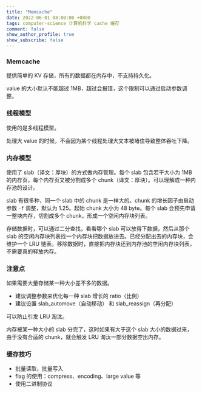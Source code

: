 ```yaml
---
title: "Memcache"
date: 2022-06-01 08:00:00 +0800
tags: computer-science 计算机科学 cache 缓存
comment: false
show_author_profile: true
show_subscribe: false
---
```


### Memcache

提供简单的 KV 存储，所有的数据都在内存中，不支持持久化。

value 的大小默认不能超过 1MB，超过会报错，这个限制可以通过启动参数调整。

### 线程模型

使用的是多线程模型。

处理大 value 的时候，不会因为某个线程处理大文本被堵住导致整体吞吐下降。

### 内存模型

使用了 slab（译文：厚块）的方式做内存管理。每个 slab 包含若干大小为 1MB 的内存页，每个内存页又被分割成多个 chunk（译文：厚块）。可以理解成一种内存池的设计。

slab 有很多种，同一个 slab 中的 chunk 是一样大的。chunk 的增长因子由启动参数 `-f` 调整，默认为 1.25。起始 chunk 大小为 48 byte。每个 slab 会预先申请一整块内存，切割成多个 chunk，形成一个空闲内存块列表。

存储数据时，可以通过二分查找，看看哪个 slab 可以放得下数据，然后从那个 slab 的空闲内存块列表找一个内存块把数据放进去。已经分配出去的内存块，会维护一个 LRU 链表。移除数据时，直接把内存块还到内存池的空闲内存块列表，不需要真的释放内存。

### 注意点

如果需要大量存储某一种大小差不多的数据。

- 建议调整参数来优化每一种 slab 增长的 ratio（比例）
- 建议设置 slab_automove（自动移动） 和 slab_reassign（再分配）

可以防止引发 LRU 淘汰。

内存被某一种大小的 slab 分完了，这时如果有大于这个 slab 大小的数据过来，由于没有合适的 chunk，就会触发 LRU 淘汰一部分数据空出内存。

### 缓存技巧

- 批量读取，批量写入
- flag 的使用：compress、encoding、large value 等
- 使用二进制协议
